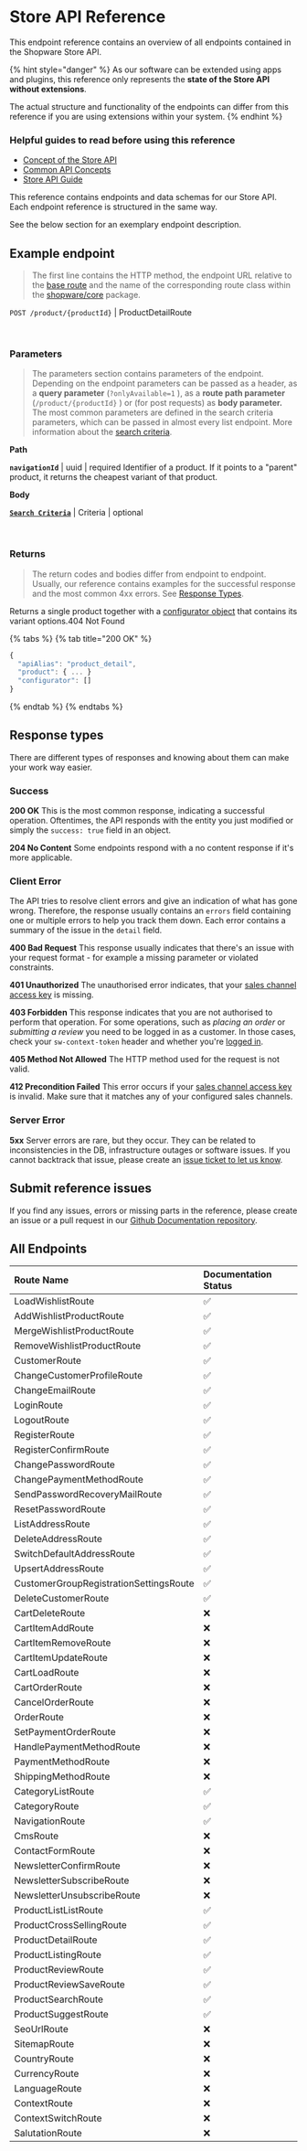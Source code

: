 # Store API Reference

This endpoint reference contains an overview of all endpoints contained in the Shopware Store API.

{% hint style="danger" %}
As our software can be extended using apps and plugins, this reference only represents the **state of the Store API without extensions**.

The actual structure and functionality of the endpoints can differ from this reference if you are using extensions within your system.‌
{% endhint %}

### Helpful guides to read before using this reference <a id="helpful-guides-to-read-before-using-this-reference"></a>

* ​[Concept of the Store API](../../../../concepts/api/store-api.md)​
* ​[Common API Concepts](../../../../guides/integrations-api/general-concepts/README.md)​
* ​[Store API Guide](../../../../guides/integrations-api/store-api-guide/README.md)​

This reference contains endpoints and data schemas for our Store API. Each endpoint reference is structured in the same way.‌

See the below section for an exemplary endpoint description.‌

## Example endpoint <a id="example-endpoint"></a>

> The first line contains the HTTP method, the endpoint URL relative to the [base route](../../../../guides/integrations-api/store-api-guide/README.md#general) and the name of the corresponding route class within the [shopware/core](../../../../concepts/framework/architecture/core.md) package.

`POST /product/{productId}` \| ProductDetailRoute

‌

### **Parameters** <a id="parameters"></a>

> The parameters section contains parameters of the endpoint. Depending on the endpoint parameters can be passed as a header, as a **query parameter** \(`?onlyAvailable=1` \), as a **route path parameter** \(`/product/{productId}` \) or \(for post requests\) as **body parameter.** The most common parameters are defined in the search criteria parameters, which can be passed in almost every list endpoint. More information about the [search criteria](../../../../guides/integrations-api/general-concepts/seach-criteria.md).

**Path**‌

**`navigationId`** \| uuid \| required Identifier of a product. If it points to a "parent" product, it returns the cheapest variant of that product.‌

**Body**‌

​[**`Search Criteria`**](../../../../guides/integrations-api/general-concepts/seach-criteria.md) \| Criteria \| optional

‌

### **Returns** <a id="returns"></a>

> The return codes and bodies differ from endpoint to endpoint. Usually, our reference contains examples for the successful response and the most common 4xx errors. See [Response Types](https://app.gitbook.com/@shopware/s/shopware-1/~/drafts/-MU8LxyY2Ad3ushWb8Jl/resources/references/api-reference/store-api-reference#response-types/@drafts).

Returns a single product together with a [configurator object](../../../../concepts/commerce/catalog/products.md#configurator) that contains its variant options.404 Not Found

{% tabs %}
{% tab title="200 OK" %}
```javascript
{
  "apiAlias": "product_detail",
  "product": { ... }
  "configurator": []
}
```
{% endtab %}
{% endtabs %}

## Response types <a id="response-types"></a>

There are different types of responses and knowing about them can make your work way easier.‌

### Success <a id="success"></a>

**200 OK** This is the most common response, indicating a successful operation. Oftentimes, the API responds with the entity you just modified or simply the `success: true` field in an object.‌

**204 No Content** Some endpoints respond with a no content response if it's more applicable.‌

### Client Error <a id="client-error"></a>

The API tries to resolve client errors and give an indication of what has gone wrong. Therefore, the response usually contains an `errors` field containing one or multiple errors to help you track them down. Each error contains a summary of the issue in the `detail` field.‌

**400 Bad Request** This response usually indicates that there's an issue with your request format - for example a missing parameter or violated constraints.‌

**401 Unauthorized** The unauthorised error indicates, that your [sales channel access key](../../../../guides/integrations-api/store-api-guide/README.md#authentication-and-setup) is missing.‌

**403 Forbidden** This response indicates that you are not authorised to perform that operation. For some operations, such as _placing an order_ or _submitting a review_ you need to be logged in as a customer. In those cases, check your `sw-context-token` header and whether you're [logged in](https://app.gitbook.com/@shopware/s/shopware-1/~/drafts/-MU8LxyY2Ad3ushWb8Jl/guides/integrations-api/store-api-guide/register-a-customer#logging-in/@drafts).‌

**405 Method Not Allowed** The HTTP method used for the request is not valid.‌

**412 Precondition Failed** This error occurs if your [sales channel access key](../../../../guides/integrations-api/store-api-guide/README.md) is invalid. Make sure that it matches any of your configured sales channels.‌

### Server Error <a id="server-error"></a>

**5xx** Server errors are rare, but they occur. They can be related to inconsistencies in the DB, infrastructure outages or software issues. If you cannot backtrack that issue, please create an [issue ticket to let us know](https://issues.shopware.com/).‌

## Submit reference issues‌ <a id="submit-reference-issues"></a>

If you find any issues, errors or missing parts in the reference, please create an issue or a pull request in our [Github Documentation repository](https://github.com/shopware/docs/issues).‌

## All Endpoints <a id="all-endpoints"></a>

| Route Name | Documentation Status |
| :--- | :--- |
| LoadWishlistRoute | ✅ |
| AddWishlistProductRoute | ✅ |
| MergeWishlistProductRoute | ✅ |
| RemoveWishlistProductRoute | ✅ |
| CustomerRoute | ✅ |
| ChangeCustomerProfileRoute | ✅ |
| ChangeEmailRoute | ✅ |
| LoginRoute | ✅ |
| LogoutRoute | ✅ |
| RegisterRoute | ✅ |
| RegisterConfirmRoute | ✅ |
| ChangePasswordRoute | ✅ |
| ChangePaymentMethodRoute | ✅ |
| SendPasswordRecoveryMailRoute | ✅ |
| ResetPasswordRoute | ✅ |
| ListAddressRoute | ✅ |
| DeleteAddressRoute | ✅ |
| SwitchDefaultAddressRoute | ✅ |
| UpsertAddressRoute | ✅ |
| CustomerGroupRegistrationSettingsRoute | ✅ |
| DeleteCustomerRoute | ✅ |
| CartDeleteRoute | ❌ |
| CartItemAddRoute | ❌ |
| CartItemRemoveRoute | ❌ |
| CartItemUpdateRoute | ❌ |
| CartLoadRoute | ❌ |
| CartOrderRoute | ❌ |
| CancelOrderRoute | ❌ |
| OrderRoute | ❌ |
| SetPaymentOrderRoute | ❌ |
| HandlePaymentMethodRoute | ❌ |
| PaymentMethodRoute | ❌ |
| ShippingMethodRoute | ❌ |
| CategoryListRoute | ✅ |
| CategoryRoute | ✅ |
| NavigationRoute | ✅ |
| CmsRoute | ❌ |
| ContactFormRoute | ❌ |
| NewsletterConfirmRoute | ❌ |
| NewsletterSubscribeRoute | ❌ |
| NewsletterUnsubscribeRoute | ❌ |
| ProductListListRoute | ✅ |
| ProductCrossSellingRoute | ✅ |
| ProductDetailRoute | ✅ |
| ProductListingRoute | ✅ |
| ProductReviewRoute | ✅ |
| ProductReviewSaveRoute | ✅ |
| ProductSearchRoute | ✅ |
| ProductSuggestRoute | ✅ |
| SeoUrlRoute | ❌ |
| SitemapRoute | ❌ |
| CountryRoute | ❌ |
| CurrencyRoute | ❌ |
| LanguageRoute | ❌ |
| ContextRoute | ❌ |
| ContextSwitchRoute | ❌ |
| SalutationRoute | ❌ |

